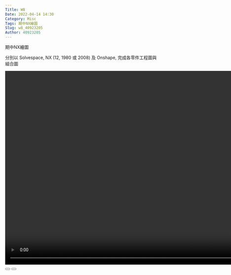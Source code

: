 ```yaml
---
Title: W8
Date: 2022-04-14 14:30
Category: Misc
Tags: 期中NX繪圖
Slug: w8_40923205
Author: 40923205
---
```


期中NX繪圖


<!-- PELICAN_END_SUMMARY -->

<p><span>分別以 Solvespace, NX (12, 1980 或 2008) 及 Onshape, 完成各零件</span><span>工程圖</span><span>與</span><span>組合圖</span></p>
<p><span></span></p>
<p>
<script>// <![CDATA[
var winkVideoData = {
dataVersion: 1,
frameRate: 20,
buttonFrameLength: 10,
buttonFrameOffset: 5,
frameStops: {
},
};
// ]]></script>
</p>
<div class="winkVideoContainerClass"><video width="1008" height="630" class="winkVideoClass" data-dirname="/static" data-varname="winkVideoData">
<source src="/downloads/w8drawing.mp4" type="video/mp4" /></video>
<div class="winkVideoOverlayClass"></div>
<div class="winkVideoControlBarClass"><button class="winkVideoControlBarPlayButtonClass"></button> <button class="winkVideoControlBarPauseButtonClass"></button>
<div class="winkVideoControlBarProgressLeftClass"></div>
<div class="winkVideoControlBarProgressEmptyMiddleClass"></div>
<div class="winkVideoControlBarProgressRightClass"></div>
<div class="winkVideoControlBarProgressFilledMiddleClass"></div>
<div class="winkVideoControlBarProgressThumbClass"></div>
</div>
<div class="winkVideoPlayOverlayClass"></div>
</div>




